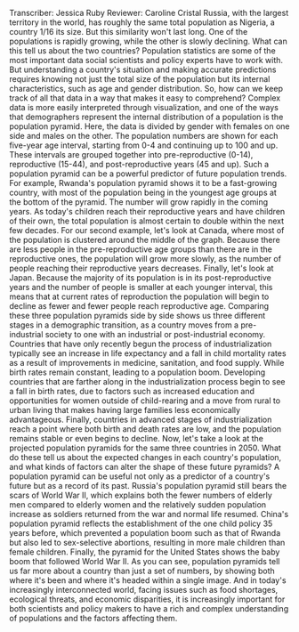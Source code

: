 Transcriber: Jessica Ruby Reviewer: Caroline Cristal Russia, with the largest territory in the world, has roughly the same total population as Nigeria, a country 1/16 its size. But this similarity won't last long. One of the populations is rapidly growing, while the other is slowly declining. What can this tell us about the two countries? Population statistics are some of the most important data social scientists and policy experts have to work with. But understanding a country's situation and making accurate predictions requires knowing not just the total size of the population but its internal characteristics, such as age and gender distribution. So, how can we keep track of all that data in a way that makes it easy to comprehend? Complex data is more easily interpreted through visualization, and one of the ways that demographers represent the internal distribution of a population is the population pyramid. Here, the data is divided by gender with females on one side and males on the other. The population numbers are shown for each five-year age interval, starting from 0-4 and continuing up to 100 and up. These intervals are grouped together into pre-reproductive (0-14), reproductive (15-44), and post-reproductive years (45 and up). Such a population pyramid can be a powerful predictor of future population trends. For example, Rwanda's population pyramid shows it to be a fast-growing country, with most of the population being in the youngest age groups at the bottom of the pyramid. The number will grow rapidly in the coming years. As today's children reach their reproductive years and have children of their own, the total population is almost certain to double within the next few decades. For our second example, let's look at Canada, where most of the population is clustered around the middle of the graph. Because there are less people in the pre-reproductive age groups than there are in the reproductive ones, the population will grow more slowly, as the number of people reaching their reproductive years decreases. Finally, let's look at Japan. Because the majority of its population is in its post-reproductive years and the number of people is smaller at each younger interval, this means that at current rates of reproduction the population will begin to decline as fewer and fewer people reach reproductive age. Comparing these three population pyramids side by side shows us three different stages in a demographic transition, as a country moves from a pre-industrial society to one with an industrial or post-industrial economy. Countries that have only recently begun the process of industrialization typically see an increase in life expectancy and a fall in child mortality rates as a result of improvements in medicine, sanitation, and food supply. While birth rates remain constant, leading to a population boom. Developing countries that are farther along in the industrialization process begin to see a fall in birth rates, due to factors such as increased education and opportunities for women outside of child-rearing and a move from rural to urban living that makes having large families less economically advantageous. Finally, countries in advanced stages of industrialization reach a point where both birth and death rates are low, and the population remains stable or even begins to decline. Now, let's take a look at the projected population pyramids for the same three countries in 2050. What do these tell us about the expected changes in each country's population, and what kinds of factors can alter the shape of these future pyramids? A population pyramid can be useful not only as a predictor of a country's future but as a record of its past. Russia's population pyramid still bears the scars of World War II, which explains both the fewer numbers of elderly men compared to elderly women and the relatively sudden population increase as soldiers returned from the war and normal life resumed. China's population pyramid reflects the establishment of the one child policy 35 years before, which prevented a population boom such as that of Rwanda but also led to sex-selective abortions, resulting in more male children than female children. Finally, the pyramid for the United States shows the baby boom that followed World War II. As you can see, population pyramids tell us far more about a country than just a set of numbers, by showing both where it's been and where it's headed within a single image. And in today's increasingly interconnected world, facing issues such as food shortages, ecological threats, and economic disparities, it is increasingly important for both scientists and policy makers to have a rich and complex understanding of populations and the factors affecting them. 